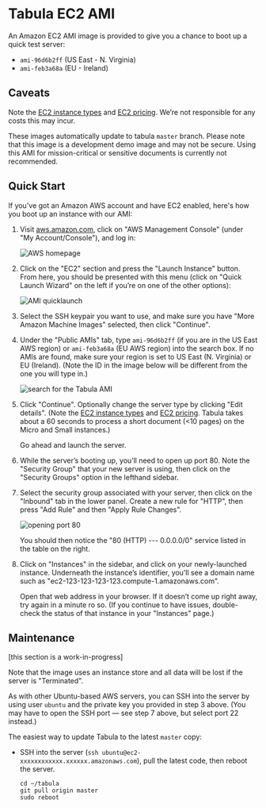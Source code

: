 # Tabula EC2 AMI

An Amazon EC2 AMI image is provided to give you a chance to boot up a quick
test server:

* `ami-96d6b2ff` (US East - N. Virginia)
* `ami-feb3a68a` (EU - Ireland)

## Caveats

Note the [EC2 instance types](https://aws.amazon.com/ec2/instance-types/)
and [EC2 pricing](https://aws.amazon.com/ec2/pricing/). We’re not responsible
for any costs this may incur.

These images automatically update to tabula `master` branch. Please note that this
image is a development demo image and may not be secure. Using this AMI for
mission-critical or sensitive documents is currently not recommended.

## Quick Start

If you've got an Amazon AWS account and have EC2 enabled, here's how you
boot up an instance with our AMI:

1. Visit [aws.amazon.com](https://aws.amazon.com/), click on "AWS Management
   Console" (under "My Account/Console"), and log in:

    ![AWS homepage](https://d2p12wh0p3fo1n.cloudfront.net/files/20130403/aws1.png)

2. Click on the "EC2" section and press the "Launch Instance" button. From
   here, you should be presented with this menu (click on "Quick Launch Wizard"
   on the left if you’re on one of the other options):

    ![AMI quicklaunch](https://d2p12wh0p3fo1n.cloudfront.net/files/20130403/aws2.png)

3. Select the SSH keypair you want to use, and make sure you have "More Amazon
   Machine Images" selected, then click "Continue".

4. Under the "Public AMIs" tab, type `ami-96d6b2ff` (if you are in the US East AWS region)
   or `ami-feb3a68a` (EU AWS region) into the search box. If no AMIs are found, make sure your
   region is set to US East (N. Virginia) or EU (Ireland). (Note the ID in the image below will
   be different from the one you will type in.)

    ![search for the Tabula AMI](https://d2p12wh0p3fo1n.cloudfront.net/files/20130403/aws3.png)
    
5. Click "Continue". Optionally change the server type by clicking "Edit
   details". (Note the [EC2 instance types](https://aws.amazon.com/ec2/instance-types/)
   and [EC2 pricing](https://aws.amazon.com/ec2/pricing/).
   Tabula takes about a 60 seconds to process a short document (<10 pages)
   on the Micro and Small instances.)

   Go ahead and launch the server.

6. While the server’s booting up, you’ll need to open up port 80. Note the
   "Security Group" that your new server is using, then click on the "Security
   Groups" option in the lefthand sidebar.

7. Select the security group associated with your server, then click on the
   "Inbound" tab in the lower panel. Create a new rule for "HTTP", then press
   "Add Rule" and then "Apply Rule Changes".

    ![opening port 80](https://d2p12wh0p3fo1n.cloudfront.net/files/20130403/aws4.png)

   You should then notice the "80 (HTTP) --- 0.0.0.0/0" service listed in the
   table on the right.

8. Click on "Instances" in the sidebar, and click on your newly-launched
   instance. Underneath the instance’s identifier, you’ll see a domain name
   such as "ec2-123-123-123-123.compute-1.amazonaws.com".

   Open that web address in your browser. If it doesn’t come up right away,
   try again in a minute ro so. (If you continue to have issues, double-check
   the status of that instance in your "Instances" page.)

## Maintenance

[this section is a work-in-progress]

Note that the image uses an instance store and all data will be lost if the server is "Terminated".

As with other Ubuntu-based AWS servers, you can SSH into the server by using user `ubuntu` and
the private key you provided in step 3 above. (You may have to open the SSH port — see step 7 above,
but select port 22 instead.)

The easiest way to update Tabula to the latest `master` copy:

* SSH into the server (`ssh ubuntu@ec2-xxxxxxxxxxxx.xxxxxx.amazonaws.com`), pull the latest code,
  then reboot the server.

  ~~~
  cd ~/tabula
  git pull origin master
  sudo reboot
  ~~~
